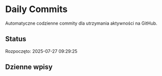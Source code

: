 # Daily Commits

Automatyczne codzienne commity dla utrzymania aktywności na GitHub.

## Status
Rozpoczęto: 2025-07-27 09:29:25

## Dzienne wpisy
